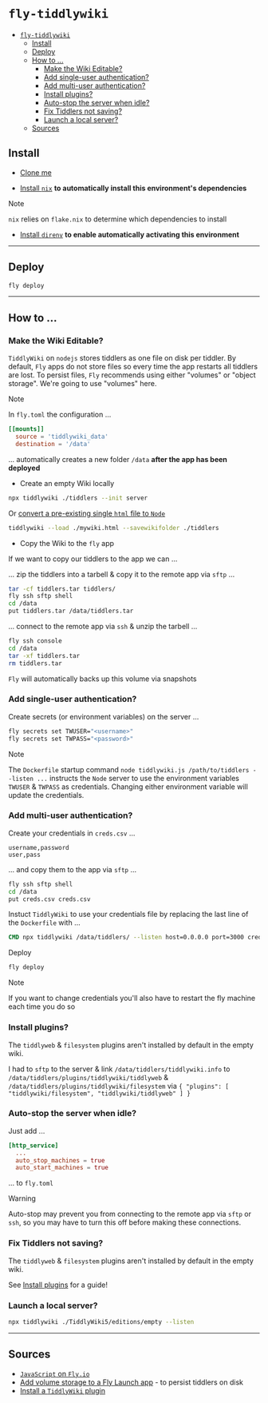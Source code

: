 # `fly-tiddlywiki`


- [`fly-tiddlywiki`](#fly-tiddlywiki)
  - [Install](#install)
  - [Deploy](#deploy)
  - [How to ...](#how-to-)
    - [Make the Wiki Editable?](#make-the-wiki-editable)
    - [Add single-user authentication?](#add-single-user-authentication)
    - [Add multi-user authentication?](#add-multi-user-authentication)
    - [Install plugins?](#install-plugins)
    - [Auto-stop the server when idle?](#auto-stop-the-server-when-idle)
    - [Fix Tiddlers not saving?](#fix-tiddlers-not-saving)
    - [Launch a local server?](#launch-a-local-server)
  - [Sources](#sources)


## Install

- [Clone me](https://docs.github.com/en/repositories/creating-and-managing-repositories/cloning-a-repository)

- [Install `nix`](https://github.com/DeterminateSystems/nix-installer) **to automatically install this environment's dependencies**

> [!NOTE]
> `nix` relies on `flake.nix` to determine which dependencies to install

- [Install `direnv`](https://github.com/nix-community/nix-direnv) **to enable automatically activating this environment**


---


## Deploy

```sh
fly deploy
```


---


## How to ...

### Make the Wiki Editable?

`TiddlyWiki` on `nodejs` stores tiddlers as one file on disk per tiddler.  By default, `Fly` apps do not store files so every time the app restarts all tiddlers are lost.  To persist files, `Fly` recommends using either "volumes" or "object storage".  We're going to use "volumes" here.

> [!NOTE]
> 
> In `fly.toml` the configuration ...
> 
> ```toml
> [[mounts]]
>   source = 'tiddlywiki_data'
>   destination = '/data'
> ```
> 
> ... automatically creates a new folder `/data` **after the app has been deployed**

- Create an empty Wiki locally

```sh
npx tiddlywiki ./tiddlers --init server
```

Or [convert a pre-existing single `html` file to `Node`](https://talk.tiddlywiki.org/t/migration-from-single-html-file-to-node-js/3585)

```sh
tiddlywiki --load ./mywiki.html --savewikifolder ./tiddlers
```

- Copy the Wiki to the `fly` app

If we want to copy our tiddlers to the app we can ...

... zip the tiddlers into a tarbell & copy it to the remote app via `sftp` ...

```sh
tar -cf tiddlers.tar tiddlers/
fly ssh sftp shell
cd /data
put tiddlers.tar /data/tiddlers.tar
```

... connect to the remote app via `ssh` & unzip the tarbell ...

```sh
fly ssh console
cd /data
tar -xf tiddlers.tar
rm tiddlers.tar
```

`Fly` will automatically backs up this volume via snapshots


### Add single-user authentication?

Create secrets (or environment variables) on the server ...

```sh
fly secrets set TWUSER="<username>"
fly secrets set TWPASS="<password>"
```

> [!NOTE]
> The `Dockerfile` startup command `node tiddlywiki.js /path/to/tiddlers --listen ...` instructs the `Node` server to use the environment variables `TWUSER` & `TWPASS` as credentials. Changing either environment variable will update the credentials.


### Add multi-user authentication?

Create your credentials in `creds.csv` ...

```csv
username,password
user,pass
```

... and copy them to the app via `sftp` ...

```sh
fly ssh sftp shell
cd /data
put creds.csv creds.csv
```

Instuct `TiddlyWiki` to use your credentials file by replacing the last line of the `Dockerfile` with ...

```Dockerfile
CMD npx tiddlywiki /data/tiddlers/ --listen host=0.0.0.0 port=3000 credentials=/data/creds.csv
```

Deploy

```sh
fly deploy
```

> [!NOTE]
> If you want to change credentials you'll also have to restart the fly machine each time you do so


### Install plugins?

The `tiddlyweb` & `filesystem` plugins aren't installed by default in the empty wiki.

I had to `sftp` to the server & link `/data/tiddlers/tiddlywiki.info` to `/data/tiddlers/plugins/tiddlywiki/tiddlyweb` & `/data/tiddlers/plugins/tiddlywiki/filesystem` via `{ "plugins": [ "tiddlywiki/filesystem", "tiddlywiki/tiddlyweb" ] }` 


### Auto-stop the server when idle?

Just add ...

```toml
[http_service]
  ...
  auto_stop_machines = true
  auto_start_machines = true
```

... to `fly.toml`

> [!WARNING]
> Auto-stop may prevent you from connecting to the remote app via `sftp` or `ssh`, so you may have to turn this off before making these connections.


### Fix Tiddlers not saving?

The `tiddlyweb` & `filesystem` plugins aren't installed by default in the empty wiki.

See [Install plugins](#install-plugins) for a guide!


### Launch a local server?

```sh
npx tiddlywiki ./TiddlyWiki5/editions/empty --listen
```


---


## Sources

- [`JavaScript` on `Fly.io`](https://fly.io/docs/js/)
- [Add volume storage to a Fly Launch app](https://fly.io/docs/launch/volume-storage/) - to persist tiddlers on disk
- [Install a `TiddlyWiki` plugin](https://tiddlywiki.com/#Installing%20custom%20plugins%20on%20Node.js)
